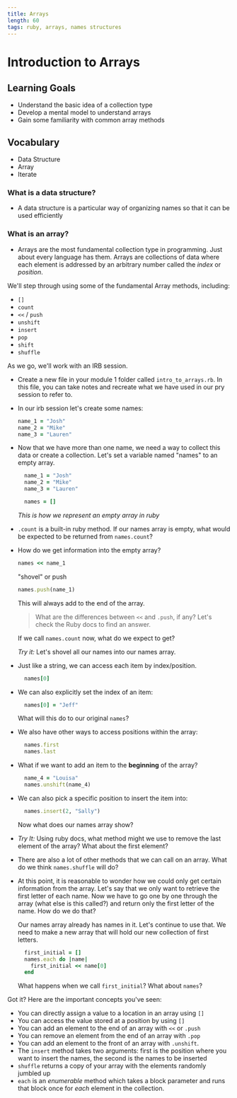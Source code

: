 ```yaml
---
title: Arrays
length: 60
tags: ruby, arrays, names structures
---
```


# Introduction to Arrays

## Learning Goals

*   Understand the basic idea of a collection type
*   Develop a mental model to understand arrays
*   Gain some familiarity with common array methods

## Vocabulary 
* Data Structure
* Array
* Iterate 

### What is a data structure?

-   A data structure is a particular way of organizing names so that it can be used efficiently

### What is an array?

-   Arrays are the most fundamental collection type in programming. Just about every language has them. Arrays are collections of data where each element is addressed by an arbitrary number called the *index* or *position*.

We'll step through using some of the fundamental Array methods, including:

*   `[]`
*   `count`
*   `<<` / `push`
*   `unshift`
*   `insert`
*   `pop`
*   `shift`
*   `shuffle`

As we go, we'll work with an IRB session.

-   Create a new file in your module 1 folder called ```intro_to_arrays.rb```. In this file, you can take notes and recreate what we have used in our pry session to refer to.
-   In our irb session let's create some names:

    ```ruby
    name_1 = "Josh"
    name_2 = "Mike"
    name_3 = "Lauren"
    ```
-   Now that we have more than one name, we need a way to collect this data or create a collection. Let's set a variable named "names" to an empty array.

    ```ruby
      name_1 = "Josh"
      name_2 = "Mike"
      name_3 = "Lauren"

      names = []
    ```

    *This is how we represent an empty array in ruby*

-   `.count` is a built-in ruby method. If our names array is empty, what would be expected to be returned from ```names.count```?

-   How do we get information into the empty array?

    ```ruby
    names << name_1
    ```

      "shovel" or push

    ```ruby
    names.push(name_1)
    ```

    This will always add to the end of the array.

    > What are the differences between `<<` and `.push`, if any? Let's check the Ruby docs to find an answer.

    If we call ```names.count``` now, what do we expect to get?

    *Try it:* Let's shovel all our names into our names array.

-   Just like a string, we can access each item by index/position.

    ```ruby
      names[0]
    ```

-   We can also explicitly set the index of an item:

    ```ruby
      names[0] = "Jeff"
    ```

    What will this do to our original ```names```?

-   We also have other ways to access positions within the array:

    ```ruby
      names.first
      names.last
    ```

-   What if we want to add an item to the **beginning** of the array?

    ```ruby
      name_4 = "Louisa"
      names.unshift(name_4)
    ```

-   We can also pick a specific position to insert the item into:

    ```ruby
      names.insert(2, "Sally")
    ```
    Now what does our names array show?

-   *Try It:* Using ruby docs, what method might we use to remove the last element of the array? What about the first element?

-   There are also a lot of other methods that we can call on an array. What do we think ```names.shuffle``` will do?

-   At this point, it is reasonable to wonder how we could only get certain information from the array. Let's say that we only want to retrieve the first letter of each name. Now we have to go one by one through the array (what else is this called?) and return only the first letter of the name. How do we do that?

    Our names array already has names in it. Let's continue to use that. We need to make a new array that will hold our new collection of first letters.

    ```ruby
      first_initial = []
      names.each do |name|
        first_initial << name[0]
      end
    ```

    What happens when we call ```first_initial```? What about ```names```?

Got it? Here are the important concepts you've seen:

*   You can directly assign a value to a location in an array using `[]`
*   You can access the value stored at a position by using `[]`
*   You can add an element to the end of an array with `<<` or `.push`
*   You can remove an element from the end of an array with `.pop`
*   You can add an element to the front of an array with `.unshift`.
*   The `insert` method takes two arguments: first is the position where you want to insert the names, the second is the names to be inserted
*   `shuffle` returns a copy of your array with the elements randomly jumbled up
*   `each` is an *enumerable* method which takes a block parameter and runs that block once for *each* element in the collection.
